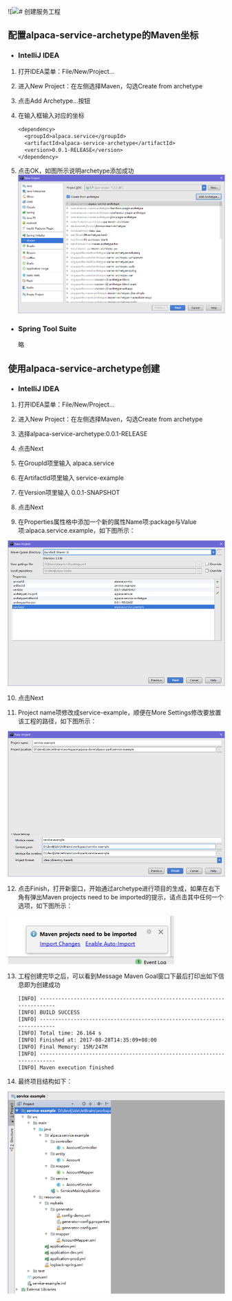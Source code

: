 ![![](cn/park/images/new_project_maven_add_archetype.pn](cn/park/images/new_project_maven_add_archetype.png)g)# 创建服务工程

## 配置alpaca-service-archetype的Maven坐标

- ### IntelliJ IDEA

1. 打开IDEA菜单：File/New/Project...

2. 进入New Project：在左侧选择Maven，勾选Create from archetype

3. 点击Add Archetype...按钮

4. 在输入框输入对应的坐标

    ```
    <dependency>
      <groupId>alpaca.service</groupId>
      <artifactId>alpaca-service-archetype</artifactId>
      <version>0.0.1-RELEASE</version>
    </dependency>
    ```
5. 点击OK，如图所示说明archetype添加成功
![image](/cn/park/images/new_project_maven_add_archetype.png)

- ### Spring Tool Suite
    
    略

## 使用alpaca-service-archetype创建

- ### IntelliJ IDEA

1. 打开IDEA菜单：File/New/Project...

2. 进入New Project：在左侧选择Maven，勾选Create from archetype

3. 选择alpaca-service-archetype:0.0.1-RELEASE

4. 点击Next

5. 在GroupId项里输入 alpaca.service

6. 在ArtifactId项里输入 service-example

7. 在Version项里输入 0.0.1-SNAPSHOT

8. 点击Next

9. 在Properties属性格中添加一个新的属性Name项:package与Value项:alpaca.service.example，如下图所示：

![image](/cn/park/images/new_project_maven_add_package.png)

10. 点击Next

11. Project name项修改成service-example，顺便在More Settings修改要放置该工程的路径，如下图所示：

![image](/cn/park/images/new_project_more_settings.png)

12. 点击Finish，打开新窗口，开始通过archetype进行项目的生成，如果在右下角有弹出Maven projects need to be imported的提示，请点击其中任何一个选项，如下图所示：

![image](/cn/park/images/import_changes.png)



13. 工程创建完毕之后，可以看到Message Maven Goal窗口下最后打印出如下信息即为创建成功

    ```
    [INFO] ------------------------------------------------------------------------
    [INFO] BUILD SUCCESS
    [INFO] ------------------------------------------------------------------------
    [INFO] Total time: 26.164 s
    [INFO] Finished at: 2017-08-28T14:35:09+08:00
    [INFO] Final Memory: 15M/247M
    [INFO] ------------------------------------------------------------------------
    [INFO] Maven execution finished
    ```

14. 最终项目结构如下：

![image](/cn/park/images/project_info.png)

